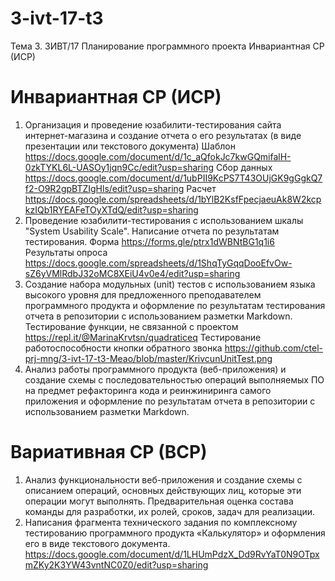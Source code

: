# 3-ivt-17-t3
Тема 3. 3ИВТ/17 Планирование программного проекта Инвариантная СР (ИСР)

# Инвариантная СР (ИСР)
1. Организация и проведение юзабилити-тестирования сайта интернет-магазина и создание отчета о его результатах (в виде презентации или текстового документа)
Шаблон https://docs.google.com/document/d/1c_aQfokJc7kwGQmifalH-0zkTYKL6L-UASOy1jqn9Cc/edit?usp=sharing
Сбор данных https://docs.google.com/document/d/1ubPII9KcPS7T43OUjGK9gGgkQ7f2-O9R2gpBTZIgHls/edit?usp=sharing
Расчет https://docs.google.com/spreadsheets/d/1bYlB2KsfFpecjaeuAk8W2kcpkzIQb1RYEAFeTOyXTdQ/edit?usp=sharing
2. Проведение юзабилити-тестирования с использованием шкалы "System Usability Scale". Написание отчета по результатам тестирования. 
Форма https://forms.gle/ptrx1dWBNtBG1q1i6
Результаты опроса https://docs.google.com/spreadsheets/d/1ShqTyGqqDooEfvOw-sZ6yVMlRdbJ32oMC8XEiU4v0e4/edit?usp=sharing
3. Создание набора модульных (unit) тестов с использованием языка высокого уровня для предложенного преподавателем программного продукта и оформление по результатам тестирования отчета в репозитории с использованием разметки Markdown.
Тестирование функции, не связанной с проектом https://repl.it/@MarinaKrvtsn/quadraticeq
Тестирование работоспособности кнопки обратного звонка https://github.com/ctel-prj-mng/3-ivt-17-t3-Meao/blob/master/KrivcunUnitTest.png
4.  Анализ работы программного продукта (веб-приложения) и создание схемы с последовательностью операций выполняемых ПО на предмет рефакторинга кода и реинжиниринга самого приложения и оформление по результатам отчета в репозитории с использованием разметки Markdown.
# Вариативная СР (ВСР)
1. Анализ функциональности веб-приложения и создание схемы с описанием операций, основных действующих лиц, которые эти операции могут выполнять. Предварительная оценка состава команды для разработки, их ролей, сроков, задач для реализации. 	
2. Написания фрагмента технического задания по комплексному тестированию программного продукта «Калькулятор» и оформления его в виде текстового документа. 
https://docs.google.com/document/d/1LHUmPdzX_Dd9RvYaT0N9OTpxmZKy2K3YW43vntNC0Z0/edit?usp=sharing
